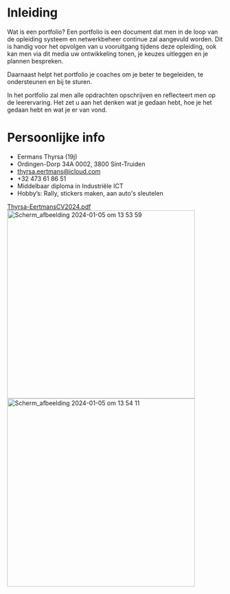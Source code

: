 # Inleiding
Wat is een portfolio?  Een portfolio is een document dat men in de loop van de opleiding systeem en netwerkbeheer continue zal aangevuld worden.
Dit is handig voor het opvolgen van u vooruitgang tijdens deze opleiding, ook kan men via dit media uw ontwikkeling tonen, je keuzes uitleggen en je plannen bespreken.

Daarnaast helpt het portfolio je coaches om je beter te begeleiden, te ondersteunen en bij te sturen.

In het portfolio zal men alle opdrachten opschrijven en reflecteert men op de leerervaring. Het zet u aan het denken wat je gedaan hebt, hoe je het gedaan hebt en wat je er van vond.


# Persoonlijke info
- Eermans Thyrsa (19j)
- Ordingen-Dorp 34A 0002, 3800 Sint-Truiden
- thyrsa.eertmans@icloud.com
- +32 473 61 86 51
- Middelbaar diploma in Industriële ICT
- Hobby’s: Rally, stickers maken, aan auto's sleutelen
  
[Thyrsa-EertmansCV2024.pdf](https://github.com/PXL-Digital-SNE-Werkplekleren/portfolio-ThyrsaEertmansPXL/files/13886565/Thyrsa-EertmansCV2024.pdf)
<img width="437" alt="Scherm_afbeelding 2024-01-05 om 13 53 59" src="https://github.com/PXL-Digital-SNE-Werkplekleren/portfolio-ThyrsaEertmansPXL/assets/116871338/067aaaa1-2af0-4776-b1c1-fa4a6ee72a32">
<img width="437" alt="Scherm_afbeelding 2024-01-05 om 13 54 11" src="https://github.com/PXL-Digital-SNE-Werkplekleren/portfolio-ThyrsaEertmansPXL/assets/116871338/7a278f71-9107-4bba-8af4-530efbe6860e">

